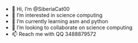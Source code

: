 - 👋 Hi, I’m @SiberiaCat00
- 👀 I’m interested in science computing
- 🌱 I’m currently learning asm and python
- 💞️ I’m looking to collaborate on science computing
- 📫 Reach me with QQ 3488879572

<!---
SiberiaCat00/SiberiaCat00 is a ✨ special ✨ repository because its `README.md` (this file) appears on your GitHub profile.
You can click the Preview link to take a look at your changes.
--->

